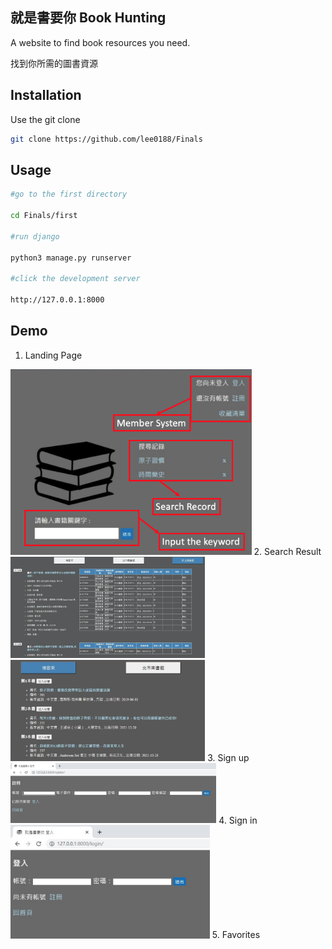 ## 就是書要你 Book Hunting

A website to find book resources you need.

找到你所需的圖書資源
## Installation

Use the git clone

```bash
git clone https://github.com/lee0188/Finals
```

## Usage

```bash
#go to the first directory

cd Finals/first

#run django

python3 manage.py runserver

#click the development server

http://127.0.0.1:8000
```

## Demo

1. Landing Page
<img width ="ˇ386" height = "297" src ="https://github.com/lee0188/Readme-test/blob/main/Readme/LandingPage.png">
2. Search Result
<img width ="ˇ311" height = "162" src ="https://github.com/lee0188/Readme-test/blob/main/Readme/search%20result%20library.png">
<img width ="ˇ311" height = "162" src ="https://github.com/lee0188/Readme-test/blob/main/Readme/search%20result.png">
3. Sign up
<img width ="ˇ328" height = "96.5" src ="https://github.com/lee0188/Readme-test/blob/main/Readme/signup.png">
4. Sign in
<img width ="ˇ318.5" height = "181.25" src ="https://github.com/lee0188/Readme-test/blob/main/Readme/login.png">
5. Favorites

